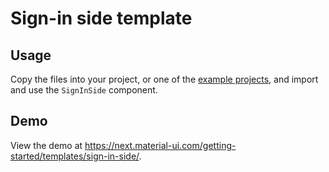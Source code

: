 # Sign-in side template

## Usage

Copy the files into your project, or one of the [example projects](https://github.com/mui-org/material-ui/tree/next/examples), and import and use the `SignInSide` component.

## Demo

View the demo at https://next.material-ui.com/getting-started/templates/sign-in-side/.
